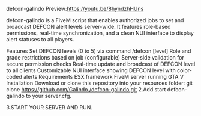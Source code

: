 defcon-galindo
Preview:https://youtu.be/8hyndzhHUns

defcon-galindo is a FiveM script that enables authorized jobs to set and broadcast DEFCON alert levels server-wide. It features role-based permissions, real-time synchronization, and a clean NUI interface to display alert statuses to all players.

Features
Set DEFCON levels (0 to 5) via command /defcon [level]
Role and grade restrictions based on job (configurable)
Server-side validation for secure permission checks
Real-time update and broadcast of DEFCON level to all clients
Customizable NUI interface showing DEFCON level with color-coded alerts
Requirements
ESX framework
FiveM server running GTA V
Installation
Download or clone this repository into your resources folder:
git clone https://github.com/Galindo./defcon-galindo.git
2.Add start defcon-galindo to your server.cfg.

3.START YOUR SERVER AND RUN.
